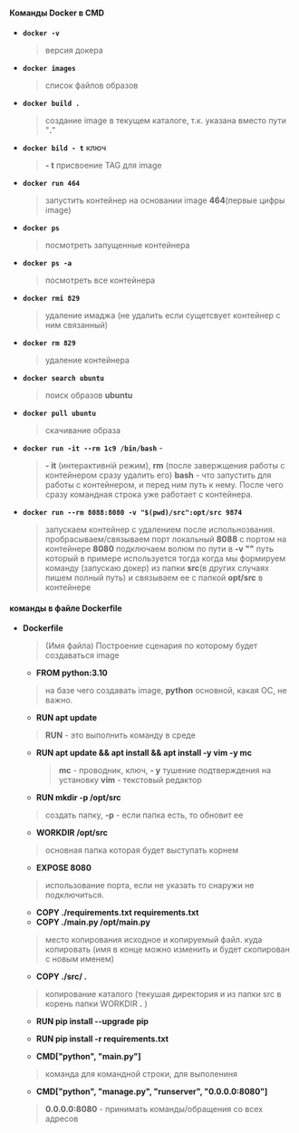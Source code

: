 #### Команды Docker в CMD
- **`docker -v`** 
  > версия докера
- **`docker images`** 
  > список файлов образов 
- **`docker build .`** 
  >создание image в текущем каталоге, т.к. указана вместо пути "**.**" 
- **`docker bild - t`** ключ 
  >**- t** присвоение TAG для image
- **`docker run 464`** 
  >запустить контейнер на основании image **464**(первые цифры image) 
- **`docker ps`** 
  >посмотреть запущенные контейнера 
- **`docker ps -a`** 
  >посмотреть все контейнера
- **`docker rmi 829`** 
  >удаление имаджа (не удалить если сущетсвует контейнер с ним связанный)
- **`docker rm 829`** 
  >удаление контейнера 
- **`docker search ubuntu`** 
  >поиск образов **ubuntu**
- **`docker pull ubuntu`** 
  >скачивание образа
- **`docker run -it --rm 1с9 /bin/bash`** -
  >**- it** (интерактивній режим), **rm** (после завержщения работы с контейнером сразу удалить его) 
  > **bash** - что запустить для работы с контейнером, и перед ним путь к нему. 
  > После чего сразу командная строка уже работает с контейнера.

- **`docker run --rm 8088:8080 -v "$(pwd)/src":opt/src 9874`** 
  >запускаем контейнер с удалением после испольнозвания. 
  > пробрасываем/связываем порт локальный **8088** с портом на контейнере **8080** 
  > подключаем волюм по пути в **-v ""** 
  > путь который в примере используется тогда когда мы формируем команду (запускаю докер)
  > из папки **src**(в других случаях пишем полный путь) и связываем ее с папкой **opt/src** в контейнере


#### команды в файле Dockerfile
- **Dockerfile** 
  >(Имя файла) Построение сценария по которому будет создаваться image
  - **FROM python:3.10** 
  >на базе чего создавать image, **python** основной, какая ОС, не важно.
  
  - **RUN apt update** 
  >**RUN** - это выполнить команду в среде 
  - **RUN apt update && apt install && apt install -y vim -y mc** 
    >**mc** - проводник, ключ,  **- y** тушение подтверждения на установку
    >**vim** - текстовый редактор   
  
  - **RUN mkdir -p /opt/src** 
  >создать папку, **-p** - если папка есть, то обновит ее
  
  - **WORKDIR /opt/src** 
  >основная папка которая будет выступать корнем
  
  - **EXPOSE 8080** 
  >использование порта, если не указать то снаружи не подключиться. 
  
  - **COPY ./requirements.txt requirements.txt** 
  - **COPY ./main.py /opt/main.py** 
  >место копирования исходное и копируемый файл. 
  >куда копировать (имя в конце можно изменить и будет скопирован с новым именем)
  - **COPY ./src/ .** 
  >копирование каталого (текушая директория и из папки src в корень папки WORKDIR **.** )
  
  - **RUN pip install --upgrade pip**
  - **RUN pip install -r requirements.txt**

  - **CMD["python", "main.py"]** 
  >команда для командной строки, для выполениня
  - **CMD["python", "manage.py", "runserver", "0.0.0.0:8080"]** 
  >**0.0.0.0:8080** - принимать команды/обращения со всех адресов
  





